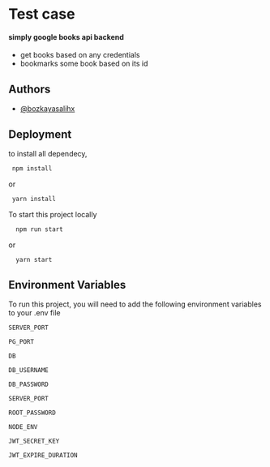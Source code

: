 
# Test case

#### simply google books api backend 
 
 * get books based on any credentials
 * bookmarks some book based on its id 



## Authors

- [@bozkayasalihx](https://github.com/bozkayasalihx)


## Deployment

to install all dependecy,

```bash
 npm install 
```
or

```bash
 yarn install 
```


To start this project locally

```bash
  npm run start
```
or
```bash
  yarn start
```

## Environment Variables

To run this project, you will need to add the following environment variables to your .env file

`SERVER_PORT`

`PG_PORT`

`DB`

`DB_USERNAME`

`DB_PASSWORD`

`SERVER_PORT`

`ROOT_PASSWORD`

`NODE_ENV`

`JWT_SECRET_KEY`

`JWT_EXPIRE_DURATION`


